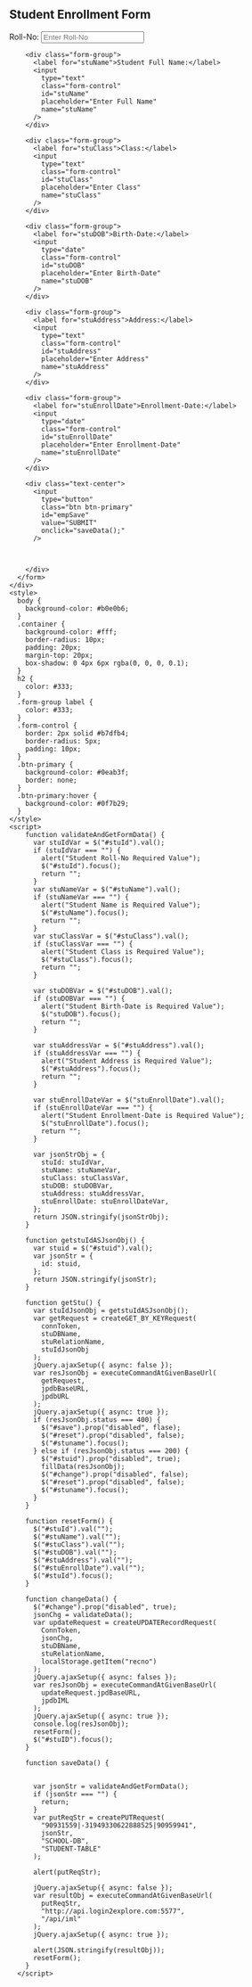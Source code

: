 <!DOCTYPE html>
<html lang="en">
  <head>
    <title>Student Enrollment Form</title>
    <meta charset="utf-8" />
    <meta name="viewport" content="width=device-width, initial-scale=1" />
    <link
      rel="stylesheet"
      href="https://maxcdn.bootstrapcdn.com/bootstrap/3.4.1/css/bootstrap.min.css"
    />
    <script src="https://ajax.googleapis.com/ajax/libs/jquery/3.5.1/jquery.min.js"></script>
    <script src="https://maxcdn.bootstrapcdn.com/bootstrap/3.4.1/js/bootstrap.min.js"></script>
    <script src="https://login2explore.com/jpdb/resources/js/0.0.3/jpdb-commons.js"></script>
  </head>
  <body>
    <div class="container">
      <h2 class="text-center">Student Enrollment Form</h2>
      <form id="stuForm" method="post">
        <div class="form-group">
          <label for="stuId">Roll-No:</label>
          <input
            type="text"
            class="form-control"
            onchange="getStu()"
            name="stuId"
            id="stuId"
            placeholder="Enter Roll-No"
            required
          />
        </div>

        <div class="form-group">
          <label for="stuName">Student Full Name:</label>
          <input
            type="text"
            class="form-control"
            id="stuName"
            placeholder="Enter Full Name"
            name="stuName"
          />
        </div>

        <div class="form-group">
          <label for="stuClass">Class:</label>
          <input
            type="text"
            class="form-control"
            id="stuClass"
            placeholder="Enter Class"
            name="stuClass"
          />
        </div>

        <div class="form-group">
          <label for="stuDOB">Birth-Date:</label>
          <input
            type="date"
            class="form-control"
            id="stuDOB"
            placeholder="Enter Birth-Date"
            name="stuDOB"
          />
        </div>

        <div class="form-group">
          <label for="stuAddress">Address:</label>
          <input
            type="text"
            class="form-control"
            id="stuAddress"
            placeholder="Enter Address"
            name="stuAddress"
          />
        </div>

        <div class="form-group">
          <label for="stuEnrollDate">Enrollment-Date:</label>
          <input
            type="date"
            class="form-control"
            id="stuEnrollDate"
            placeholder="Enter Enrollment-Date"
            name="stuEnrollDate"
          />
        </div>

        <div class="text-center">
          <input
            type="button"
            class="btn btn-primary"
            id="empSave"
            value="SUBMIT"
            onclick="saveData();"
          />
          
        
        
        </div>
      </form>
    </div>
    <style>
      body {
        background-color: #b0e0b6;
      }
      .container {
        background-color: #fff;
        border-radius: 10px;
        padding: 20px;
        margin-top: 20px;
        box-shadow: 0 4px 6px rgba(0, 0, 0, 0.1);
      }
      h2 {
        color: #333;
      }
      .form-group label {
        color: #333;
      }
      .form-control {
        border: 2px solid #b7dfb4;
        border-radius: 5px;
        padding: 10px;
      }
      .btn-primary {
        background-color: #0eab3f;
        border: none;
      }
      .btn-primary:hover {
        background-color: #0f7b29;
      }
    </style>
    <script>
        function validateAndGetFormData() {
          var stuIdVar = $("#stuId").val();
          if (stuIdVar === "") {
            alert("Student Roll-No Required Value");
            $("#stuId").focus();
            return "";
          }
          var stuNameVar = $("#stuName").val();
          if (stuNameVar === "") {
            alert("Student Name is Required Value");
            $("#stuName").focus();
            return "";
          }
          var stuClassVar = $("#stuClass").val();
          if (stuClassVar === "") {
            alert("Student Class is Required Value");
            $("#stuClass").focus();
            return "";
          }
  
          var stuDOBVar = $("#stuDOB").val();
          if (stuDOBVar === "") {
            alert("Student Birth-Date is Required Value");
            $("stuDOB").focus();
            return "";
          }
  
          var stuAddressVar = $("#stuAddress").val();
          if (stuAddressVar === "") {
            alert("Student Address is Required Value");
            $("#stuAddress").focus();
            return "";
          }
  
          var stuEnrollDateVar = $("stuEnrollDate").val();
          if (stuEnrollDateVar === "") {
            alert("Student Enrollment-Date is Required Value");
            $("stuEnrollDate").focus();
            return "";
          }
  
          var jsonStrObj = {
            stuId: stuIdVar,
            stuName: stuNameVar,
            stuClass: stuClassVar,
            stuDOB: stuDOBVar,
            stuAddress: stuAddressVar,
            stuEnrollDate: stuEnrollDateVar,
          };
          return JSON.stringify(jsonStrObj);
        }
  
        function getstuIdASJsonObj() {
          var stuid = $("#stuid").val();
          var jsonStr = {
            id: stuid,
          };
          return JSON.stringify(jsonStr);
        }
  
        function getStu() {
          var stuIdJsonObj = getstuIdASJsonObj();
          var getRequest = createGET_BY_KEYRequest(
            connToken,
            stuDBName,
            stuRelationName,
            stuIdJsonObj
          );
          jQuery.ajaxSetup({ async: false });
          var resJsonObj = executeCommandAtGivenBaseUrl(
            getRequest,
            jpdbBaseURL,
            jpdbURL
          );
          jQuery.ajaxSetup({ async: true });
          if (resJsonObj.status === 400) {
            $("#save").prop("disabled", flase);
            $("#reset").prop("disabled", false);
            $("#stuname").focus();
          } else if (resJsonObj.status === 200) {
            $("#stuid").prop("disabled", true);
            fillData(resJsonObj);
            $("#change").prop("disabled", false);
            $("#reset").prop("disabled", false);
            $("#stuname").focus();
          }
        }
  
        function resetForm() {
          $("#stuId").val("");
          $("#stuName").val("");
          $("#stuClass").val("");
          $("#stuDOB").val("");
          $("#stuAddress").val("");
          $("#stuEnrollDate").val("");
          $("#stuId").focus();
        }
  
        function changeData() {
          $("#change").prop("disabled", true);
          jsonChg = validateData();
          var updateRequest = createUPDATERecordRequest(
            ConnToken,
            jsonChg,
            stuDBName,
            stuRelationName,
            localStorage.getItem("recno")
          );
          jQuery.ajaxSetup({ async: falses });
          var resJsonObj = executeCommandAtGivenBaseUrl(
            updateRequest.jpdBaseURL,
            jpdbIML
          );
          jQuery.ajaxSetup({ async: true });
          console.log(resJsonObj);
          resetForm();
          $("#stuID").focus();
        }
  
        function saveData() {
   
  
          var jsonStr = validateAndGetFormData();
          if (jsonStr === "") {
            return;
          }
          var putReqStr = createPUTRequest(
            "90931559|-31949330622888525|90959941",
            jsonStr,
            "SCHOOL-DB",
            "STUDENT-TABLE"
          );
  
          alert(putReqStr);
  
          jQuery.ajaxSetup({ async: false });
          var resultObj = executeCommandAtGivenBaseUrl(
            putReqStr,
            "http://api.login2explore.com:5577",
            "/api/iml"
          );
          jQuery.ajaxSetup({ async: true });
  
          alert(JSON.stringify(resultObj));
          resetForm();
        }
      </script>
  </body>
</html>
